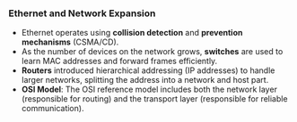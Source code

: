 ### **Ethernet and Network Expansion**

- Ethernet operates using **collision detection** and **prevention mechanisms** (CSMA/CD).
- As the number of devices on the network grows, **switches** are used to learn MAC addresses and forward frames efficiently.
- **Routers** introduced hierarchical addressing (IP addresses) to handle larger networks, splitting the address into a network and host part.
- **OSI Model**: The OSI reference model includes both the network layer (responsible for routing) and the transport layer (responsible for reliable communication).